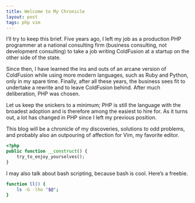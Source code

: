 ```yaml
---
title: Welcome to My Chronicle
layout: post
tags: php vim
---
```

I’ll try to keep this brief. Five years ago, I left my job as a production PHP 
programmer at a national consulting firm (business consulting, not development 
consulting) to take a job writing ColdFusion at a startup on the other side of 
the state.

Since then, I have learned the ins and outs of an arcane version of ColdFusion 
while using more modern languages, such as Ruby and Python, only in my spare 
time. Finally, after all these years, the business sees fit to undertake a 
rewrite and to leave ColdFusion behind. After much deliberation, PHP was 
chosen.

Let us keep the snickers to a minimum; PHP is still the language with the 
broadest adoption and is therefore among the easiest to hire for. As it turns 
out, a lot has changed in PHP since I left my previous position.

This blog will be a chronicle of my discoveries, solutions to odd problems, 
and probably also an outpouring of affection for Vim, my favorite editor.

```php
<?php
public function __construct() {
    try_to_enjoy_yourselves();
}
```

I may also talk about bash scripting, because bash is cool. Here’s a freebie.

```bash
function ll() {
    ls -G -lho "$@";
}
```
